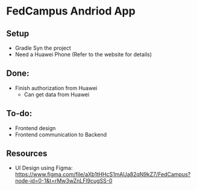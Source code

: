 # FedCampus Andriod App

## Setup

- Gradle Syn the project
- Need a Huawei Phone (Refer to the website for details)



## Done:

- Finish authorization from Huawei
  - Can get data from Huawei



## To-do:

- Frontend design
- Frontend communication to Backend



## Resources

* UI Design using Figma: 
  https://www.figma.com/file/aXb1tHHcS1mAUa82qN9kZ7/FedCampus?node-id=0-1&t=rMw3wZnLFl9cugSS-0

  
